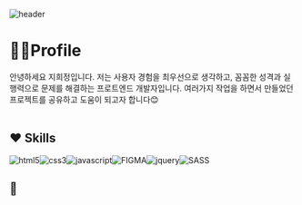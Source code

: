 ![header](https://capsule-render.vercel.app/api?type=venom&color=auto&height=200&section=header&text=Frontend&fontSize=50)

# 🙋‍♀️Profile

안녕하세요 지희정입니다. 저는 사용자 경험을 최우선으로 생각하고, 꼼꼼한 성격과 실행력으로 문제를 해결하는 프로트엔드 개발자입니다. 여러가지 작업을 하면서 만들었던 프로젝트를 공유하고 도움이 되고자 합니다😊<br><br>
## ❤ Skills

<img src="https://img.shields.io/badge/HTML5-orange?style=flat-square&logo=HTML5&logoColor=white" alt="html5" /><img src="https://img.shields.io/badge/CSS3-blue?style=flat-square&logo=CSS&logoColor=white" alt="css3" /><img src="https://img.shields.io/badge/JAVASCRIPT-green?style=flat-square&logo=JAVASCRIPT&logoColor=white" alt="javascript" /><img src="https://img.shields.io/badge/FIGMA-pink?style=flat-square&logo=FIGMA&logoColor=white" alt="FIGMA" /><img src="https://img.shields.io/badge/JQUERY-skyblue?style=flat-square&logo=JQUERY&logoColor=white" alt="jquery" /><img src="https://img.shields.io/badge/SASS-%23cc6699?style=flat-square&logo=SASS&logoColor=white" alt="SASS" />

## 🧡
